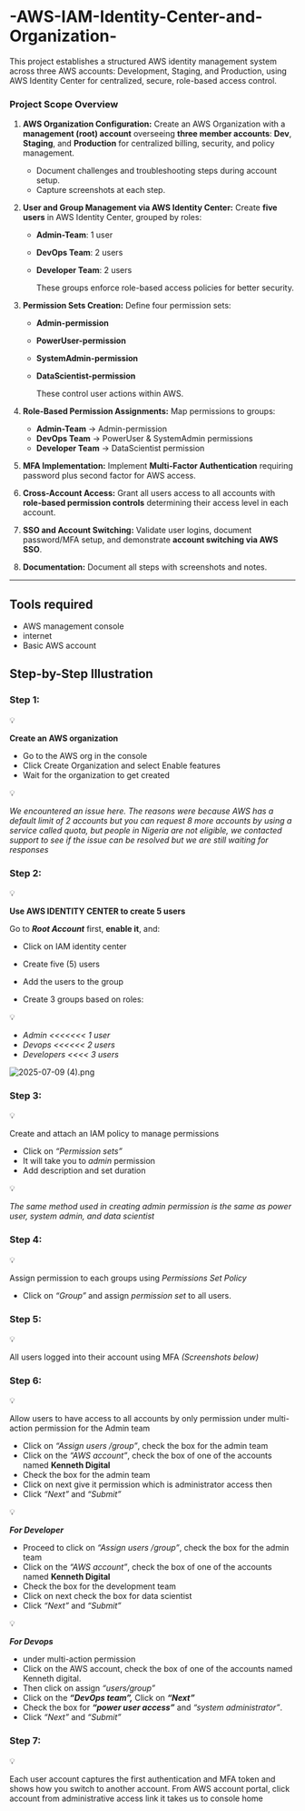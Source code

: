# -AWS-IAM-Identity-Center-and-Organization-
This project establishes a structured AWS identity management system across three AWS accounts: Development, Staging, and Production, using AWS Identity Center for centralized, secure, role-based access control.
### **Project Scope Overview**

1. **AWS Organization Configuration:** Create an AWS Organization with a **management (root) account** overseeing **three member accounts**: **Dev**, **Staging**, and **Production** for centralized billing, security, and policy management.
    - Document challenges and troubleshooting steps during account setup.
    - Capture screenshots at each step.
2. **User and Group Management via AWS Identity Center:** Create **five users** in AWS Identity Center, grouped by roles:
    - **Admin-Team**: 1 user
    - **DevOps Team**: 2 users
    - **Developer Team**: 2 users
        
        These groups enforce role-based access policies for better security.
        
3. **Permission Sets Creation:** Define four permission sets:
    - **Admin-permission**
    - **PowerUser-permission**
    - **SystemAdmin-permission**
    - **DataScientist-permission**
        
        These control user actions within AWS.
      
4. **Role-Based Permission Assignments:** Map permissions to groups:
    - **Admin-Team** → Admin-permission
    - **DevOps Team** → PowerUser & SystemAdmin permissions
    - **Developer Team** → DataScientist permission
5. **MFA Implementation:** Implement **Multi-Factor Authentication** requiring password plus second factor for AWS access.
6. **Cross-Account Access:** Grant all users access to all accounts with **role-based permission controls** determining their access level in each account.
7. **SSO and Account Switching:** Validate user logins, document password/MFA setup, and demonstrate **account switching via AWS SSO**.
8. **Documentation:** Document all steps with screenshots and notes.

---

## Tools required

- AWS management console
- internet
- Basic AWS account

## Step-by-Step Illustration

### **Step 1:**

<aside>
💡

**Create an AWS organization** 

</aside>

- Go to the AWS org in the console
- Click Create Organization and select Enable features
- Wait for the organization to get created



<aside>
💡

*We encountered an issue here. The reasons were because AWS has a default limit of 2 accounts but you can request 8 more accounts by using a service called quota, but people in Nigeria are not eligible, we contacted support to see if the issue can be resolved but we are still waiting for responses*



</aside>




### **Step 2:**

<aside>
💡

**Use AWS IDENTITY CENTER to create 5 users**

</aside>

Go to ***Root Account*** first, **enable it**, and:

- Click on IAM identity center
- Create five (5) users
- Add the users to the group



- Create 3 groups based on roles:

<aside>
💡

- *Admin  <<<<<<< 1 user*
- *Devops <<<<<< 2 users*
- *Developers <<<< 3 users*
</aside>

       

![2025-07-09 (4).png](attachment:6aa6b4c2-9c78-497b-a72d-89b6248f2acb:957caf29-f4fa-4c13-993f-47ede8ab425f.png)

### Step 3:

<aside>
💡

Create and attach an IAM policy to manage permissions 

</aside>

- Click on *“Permission sets”*
- It will take you to *admin* permission
- Add description and set duration

<aside>
💡

*The same method used in creating admin permission is the same as power user, system admin, and data scientist* 

</aside>



### Step 4:

<aside>
💡

Assign permission to each groups using *Permissions Set Policy* 

</aside>

- Click on *“Group”* and assign *permission set* to all users.



### Step 5:

<aside>
💡

All users logged into their account using MFA *(Screenshots below)*

</aside>


### Step 6:

<aside>
💡

Allow users to have access to all accounts by only permission under multi-action permission for the Admin team 

</aside>

- Click on *“Assign users /group”*, check the box for the admin team
- Click on the *“AWS account”*, check the box of one of the accounts named **Kenneth Digital**
- Check the box for the admin team
- Click on next give it permission which is administrator access then
- Click *“Next”* and *“Submit”*

<aside>
💡

***For Developer***

</aside>

- Proceed to click on *“Assign users /group”*, check the box for the admin team
- Click on the *“AWS account”*, check the box of one of the accounts named **Kenneth Digital**
- Check the box for the development team
- Click on next check the box for data scientist
- Click *“Next”* and *“Submit”*

<aside>
💡

***For Devops***

</aside>

- under multi-action permission
- Click on the AWS account, check the box of one of the accounts named Kenneth digital.
- Then click on assign *“users/group”*
- Click on the ***“DevOps team”,*** Click on ***“Next”***
- Check the box for ***“power user access”*** and *“system administrator”*.
- Click *“Next”* and *“Submit”*



### **Step 7:**

<aside>
💡

Each user account captures the first authentication and MFA token and shows how you switch to another account. From AWS account portal, click account from administrative access link it takes us to console home 

</aside>


